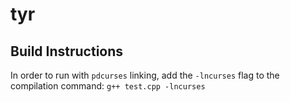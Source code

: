 # tyr

## Build Instructions
In order to run with `pdcurses` linking, add the `-lncurses` flag to the compilation command:
```g++ test.cpp -lncurses```
